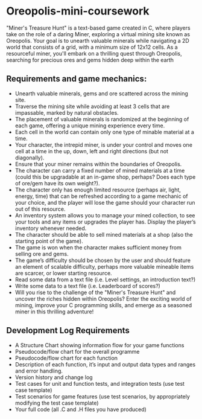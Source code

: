 # Oreopolis-mini-coursework
"Miner's Treasure Hunt" is a text-based game created in C, where players take on the role of a daring Miner, exploring a virtual mining site known as Oreopolis. Your goal is to unearth valuable minerals while navigating a 2D world that consists of a grid, with a minimum size of 12x12 cells.
As a resourceful miner, you'll embark on a thrilling quest through Oreopolis, searching for precious ores and gems hidden deep within the earth
## Requirements and game mechanics:
- Unearth valuable minerals, gems and ore scattered across the mining site.
- Traverse the mining site while avoiding at least 3 cells that are impassable, marked by natural obstacles.
-	The placement of valuable minerals is randomized at the beginning of each game, offering a unique mining experience every time.
-	Each cell in the world can contain only one type of minable material at a time.
-	Your character, the intrepid miner, is under your control and moves one cell at a time in the up, down, left and right directions (but not diagonally).
-	Ensure that your miner remains within the boundaries of Oreopolis.
-	The character can carry a fixed number of mined materials at a time (could this be upgradable at an in-game shop, perhaps? Does each type of ore/gem have its own weight?).
-	The character only has enough limited resource (perhaps air, light, energy, time) that can be refreshed according to a game mechanic of your choice, and the player will lose the game should your character run out of this resource.
-	An inventory system allows you to manage your mined collection, to see your tools and any items or upgrades the player has. Display the player’s inventory whenever needed.
-	The character should be able to sell mined materials at a shop (also the starting point of the game). 
-	The game is won when the character makes sufficient money from selling ore and gems. 
-	The game’s difficulty should be chosen by the user and should feature an element of scalable difficulty, perhaps more valuable mineable items are scarcer, or lower starting resource.
-	Read some data from a text file (i.e. Level settings, an introduction text?)
-	Write some data to a text file (i.e. Leaderboard of scores?)
-	Will you rise to the challenge of the "Miner's Treasure Hunt" and uncover the riches hidden within Oreopolis? Enter the exciting world of mining, improve your C programming skills, and emerge as a seasoned miner in this thrilling adventure!

## Development Log Requirements
-	A Structure Chart showing information flow for your game functions
-	Pseudocode/flow chart for the overall programme
-	Pseudocode/flow chart for each function
-	Description of each function, it’s input and output data types and ranges and error handling.
-	Version history and change log
-	Test cases for unit and function tests, and integration tests (use test case template)
-	Test scenarios for game features (use test scenarios, by appropriately modifying the test case template)
-	Your full code (all .C and .H files you have produced) 
